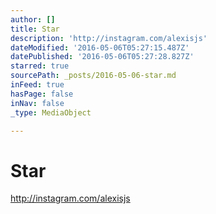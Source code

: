 ```yaml
---
author: []
title: Star
description: 'http://instagram.com/alexisjs'
dateModified: '2016-05-06T05:27:15.487Z'
datePublished: '2016-05-06T05:27:28.827Z'
starred: true
sourcePath: _posts/2016-05-06-star.md
inFeed: true
hasPage: false
inNav: false
_type: MediaObject

---
```

# Star

http://instagram.com/alexisjs